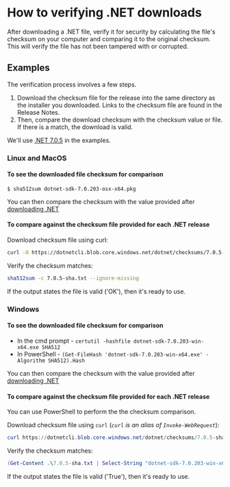 # How to verifying .NET downloads

After downloading a .NET file, verify it for security by calculating the file's checksum on your computer and comparing it to the original checksum. This will verify the file has not been tampered with or corrupted.

## Examples

The verification process involves a few steps.

1. Download the checksum file for the release into the same directory as the installer you downloaded. Links to the checksum file are found in the Release Notes. 
2. Then, compare the download checksum with the checksum value or file. If there is a match, the download is valid.

We'll use [.NET 7.0.5](https://github.com/dotnet/core/blob/main/release-notes/7.0/7.0.5/7.0.5.md) in the examples.

### Linux and MacOS

#### To see the downloaded file checksum for comparison

`$ sha512sum dotnet-sdk-7.0.203-osx-x64.pkg`

You can then compare the checksum with the value provided after [downloading .NET](https://dot.net)

#### To compare against the checksum file provided for each .NET release

Download checksum file using curl:

```bash
curl -O https://dotnetcli.blob.core.windows.net/dotnet/checksums/7.0.5-sha.txt

```

Verify the checksum matches:

```bash
sha512sum -c 7.0.5-sha.txt --ignore-missing
```

If the output states the file is valid ('OK'), then it's ready to use.

### Windows

#### To see the downloaded file checksum for comparison

- In the cmd prompt - `certutil -hashfile dotnet-sdk-7.0.203-win-x64.exe SHA512`
- In PowerShell - `(Get-FileHash 'dotnet-sdk-7.0.203-win-x64.exe' -Algorithm SHA512).Hash`

You can then compare the checksum with the value provided after [downloading .NET](https://dot.net)

#### To compare against the checksum file provided for each .NET release

You can use PowerShell to perform the the checksum comparison.

Download checksum file using `curl` (_`curl` is an alias of `Invoke-WebRequest`_):

```powershell
curl https://dotnetcli.blob.core.windows.net/dotnet/checksums/7.0.5-sha.txt -OutFile 7.0.5-sha.txt
```

Verify the checksum matches:

```powershell
(Get-Content .\7.0.5-sha.txt | Select-String "dotnet-sdk-7.0.203-win-x64.exe").ToString().Contains((Get-FileHash 'dotnet-sdk-7.0.203-win-x64.exe' -Algorithm SHA512).Hash.ToLower())
```

If the output states the file is valid ('True'), then it's ready to use.
